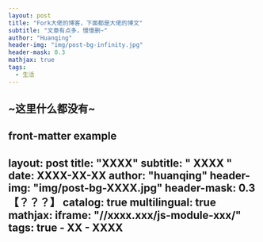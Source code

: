 ```yaml
---
layout: post
title: "Fork大佬的博客，下面都是大佬的博文"
subtitle: "文章有点多，慢慢删~"
author: "Huanqing"
header-img: "img/post-bg-infinity.jpg"
header-mask: 0.3
mathjax: true
tags:
  - 生活
---
```


## ~这里什么都没有~

front-matter example
---
layout:     post
title:      "XXXX"
subtitle:   " XXXX "
date:       XXXX-XX-XX
author:     "huanqing"
header-img: "img/post-bg-XXXX.jpg"
header-mask: 0.3 【？？？】
catalog:      true
multilingual: true
mathjax:
iframe:     "//xxxx.xxx/js-module-xxx/"
tags: true
    - XX
    - XXXX
---

<link href="https://cdn.bootcss.com/dplayer/1.25.0/DPlayer.min.css" rel="stylesheet">
<div id="dplayer"></div>
<script src="https://cdn.bootcss.com/dplayer/1.25.0/DPlayer.min.js"></script>
<script src="https://cdn.bootcss.com/blueimp-md5/2.12.0/js/md5.min.js"></script>
<script>
var url="https://csrc.vcloud.dogecdn.com/vcloud/17/v/20190424/1556036075_818c4125ec9c8cbc7a7a8a7cc1601512/1037/7d515b22c4958598c0fbd1e6290a5ca5.mp4";    //这里填写视频地址
var suburl="https://csrc.vcloud.dogecdn.com/vcloud/17/v/20190424/1556036075_818c4125ec9c8cbc7a7a8a7cc1601512/1037/7d515b22c4958598c0fbd1e6290a5ca5.vtt";
var id=md5(url);
const dp = new DPlayer({
    container: document.getElementById('dplayer'),
    video: {
        quality: [
            {
                name: '高清',
                url: url,
                //type: 'normal',
            },
            {
                name: '标清',
                url: url,
                //type: 'normal',
            },
        ],
        defaultQuality: 0,
  },
  subtitle: {
    url: 'suburl',
    type: 'webvtt',
    fontSize: '25px',
    bottom: '10%',
    color: '#b7daff',
    }
//  danmaku: {
//        id: id,
//        api: 'https://api.prprpr.me/dplayer/'    //这里填写弹幕地址
//    }
});
</script>
